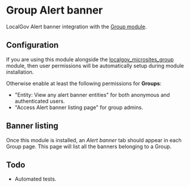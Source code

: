 # Group Alert banner
LocalGov Alert banner integration with the [Group module](https://www.drupal.org/project/group).

## Configuration
If you are using this module alongside the [localgov_microsites_group](https://github.com/localgovdrupal/localgov_microsites_group) module, then user permissions will be automatically setup during module installation.

Otherwise enable at least the following permissions for **Groups**:
- "Entity: View any alert banner entities" for both anonymous and authenticated users.
- "Access Alert banner listing page" for group admins.

## Banner listing
Once this module is installed, an *Alert banner* tab should appear in each Group page.  This page will list all the banners belonging to a Group.

## Todo
- Automated tests.
